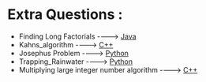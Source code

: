 # Extra Questions :

* Finding Long Factorials ----> [Java](/Code/Java/Long_Factorial.java)
* Kahns_algorithm ----> [C++](/Code/C++/Kahns_algorithm.cpp)
* Josephus Problem ----> [Python](/Code/Python/josephus_problem.py)
* Trapping_Rainwater ----> [Python](/Code/Python/trapping_rainwater.py)
* Multiplying large integer number algorithm ----> [C++](/Code/C++/Multiplying_large_integer_number.cpp)
